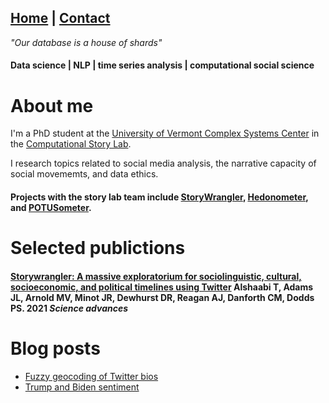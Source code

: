 ## [Home](index.md) | [Contact](contact.md)

_"Our database is a house of shards"_

#### Data science | NLP | time series analysis | computational social science 

# About me


I'm a PhD student at the [University of Vermont Complex Systems Center](https://twitter.com/uvmcomplexity) in the [Computational Story Lab](https://twitter.com/compstorylab).

I research topics related to social media analysis, the narrative capacity of social movememts, and data ethics.


#### Projects with the story lab team include [StoryWrangler](https://storywrangling.org), [Hedonometer](https://hedonometer.org), and [POTUSometer](http://compstorylab.org/potusometer/).

# Selected publictions

#### [Storywrangler: A massive exploratorium for sociolinguistic, cultural, socioeconomic, and political timelines using Twitter](https://www.science.org/doi/full/10.1126/sciadv.abe6534) Alshaabi T, Adams JL, Arnold MV, Minot JR, Dewhurst DR, Reagan AJ, Danforth CM, Dodds PS. 2021 _Science advances_


# Blog posts 
* [Fuzzy geocoding of Twitter bios](blog/post_1/post_1.md)
* [Trump and Biden sentiment](blog/post_2/post_2.md)




